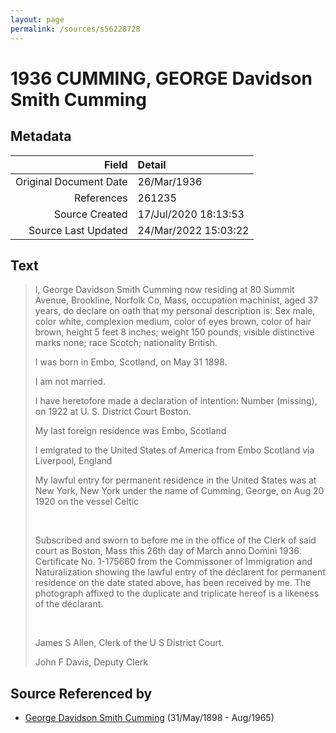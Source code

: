 ```yaml
---
layout: page
permalink: /sources/s56228728
---
```


# 1936 CUMMING, GEORGE Davidson Smith Cumming

## Metadata
Field | Detail
---:|:---
Original Document Date | 26/Mar/1936
References | 261235
Source Created | 17/Jul/2020 18:13:53
Source Last Updated | 24/Mar/2022 15:03:22

## Text

> I, George Davidson Smith Cumming now residing at 80 Summit Avenue, Brookline, Norfolk Co, Mass, occupation machinist, aged 37 years, do declare on oath that my personal description is: Sex male, color white, complexion medium, color of eyes brown, color of hair brown, height 5 feet 8 inches; weight 150 pounds; visible distinctive marks none; race Scotch; nationality British.
>
> I was born in Embo, Scotland, on May 31 1898.
>
> I am not married. 
>
> I have heretofore made a declaration of intention: Number (missing), on 1922 at U. S. District Court Boston.
>
> My last foreign residence was Embo, Scotland
>
> I emigrated to the United States of America from Embo Scotland via Liverpool, England
>
> My lawful entry for permanent residence in the United States was at New York, New York under the name of Cumming, George, on Aug 20 1920 on the vessel Celtic
>
> <br/>
>
> Subscribed and sworn to before me in the office of the Clerk of said court as Boston, Mass this 26th day of March anno Domini 1936. Certificate No. 1-175660 from the Commissoner of Immigration and Naturalization showing the lawful entry of the déclarent for permanent residence on the date stated above, has been received by me. The photograph affixed to the duplicate and triplicate hereof is a likeness of the déclarant.
>
> <br/>
>
> James S Allen, Clerk of the U S District Court.
>
> John F Davis, Deputy Clerk
>

## Source Referenced by

* [George Davidson Smith Cumming](../people/@13773669@-george-davidson-smith-cumming-b1898-5-31-d1965-8.md) (31/May/1898 - Aug/1965)
